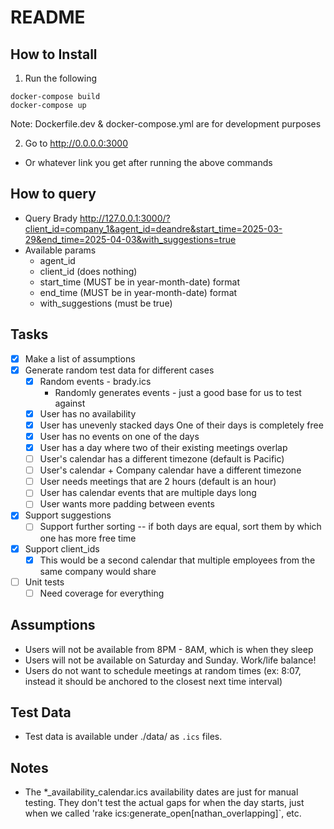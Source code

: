 # README

## How to Install
1. Run the following
```bashrc
docker-compose build
docker-compose up
```
Note: Dockerfile.dev & docker-compose.yml are for development purposes

2. Go to http://0.0.0.0:3000
* Or whatever link you get after running the above commands

## How to query
* Query Brady
http://127.0.0.1:3000/?client_id=company_1&agent_id=deandre&start_time=2025-03-29&end_time=2025-04-03&with_suggestions=true
* Available params
  * agent_id
  * client_id (does nothing)
  * start_time (MUST be in year-month-date) format
  * end_time (MUST be in year-month-date) format
  * with_suggestions (must be true)


## Tasks
- [x] Make a list of assumptions
- [x] Generate random test data for different cases
  - [x] Random events - brady.ics
      * Randomly generates events - just a good base for
          us to test against
  - [x] User has no availability
  - [x] User has unevenly stacked days
        One of their days is completely free
  - [x] User has no events on one of the days
  - [x] User has a day where two of their existing meetings overlap
  - [ ] User's calendar has a different timezone (default is Pacific)
  - [ ] User's calendar + Company calendar have a different timezone
  - [ ] User needs meetings that are 2 hours (default is an hour)
  - [ ] User has calendar events that are multiple days long
  - [ ] User wants more padding between events
- [x] Support suggestions
  - [ ] Support further sorting -- if both days are equal, sort them by
        which one has more free time
- [x] Support client_ids
  - [x] This would be a second calendar that multiple employees from
        the same company would share
- [ ] Unit tests
  - [ ] Need coverage for everything

## Assumptions
- Users will not be available from 8PM - 8AM, which is when they sleep
- Users will not be available on Saturday and Sunday. Work/life balance!
- Users do not want to schedule meetings at random times (ex: 8:07, instead it should be anchored to the closest next time interval)

## Test Data
* Test data is available under ./data/ as `.ics` files.

## Notes
* The *_availability_calendar.ics availability dates are just for
manual testing. They don't test the actual gaps for when the day starts, just when we called 'rake ics:generate_open[nathan_overlapping]`, etc.
